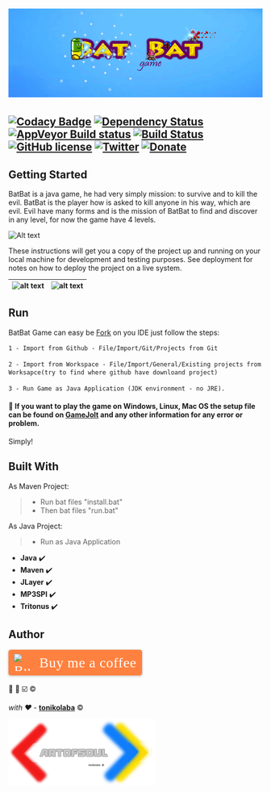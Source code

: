 ![Alt text](https://github.com/tonikolaba/download/blob/master/Windows/BatBat%20Game/BatBat.jpg)
===================

[![Codacy Badge](https://api.codacy.com/project/badge/Grade/e9e43be11a8a4ca68a9186507060147c)](https://www.codacy.com/app/tonikolaba/BatBat-Game?utm_source=github.com&utm_medium=referral&utm_content=tonikolaba/BatBat-Game&utm_campaign=badger)
[![Dependency Status](https://www.versioneye.com/user/projects/592800b3131ac0005f456f0c/badge.svg?style=flat-square)](https://www.versioneye.com/user/projects/592800b3131ac0005f456f0c)
[![AppVeyor Build status](https://ci.appveyor.com/api/projects/status/bj4gqn3gp3gu45sa?svg=true)](https://ci.appveyor.com/project/tonikolaba/batbat-game/ "AppVeyor Build status")
[![Build Status](https://travis-ci.org/tonikolaba/BatBat-Game.svg?branch=master)](https://travis-ci.org/tonikolaba/BatBat-Game)
[![GitHub license](https://img.shields.io/badge/license-MIT-blue.svg)](https://raw.githubusercontent.com/tonikolaba/BatBat-Game/master/License.md)
[![Twitter](https://img.shields.io/twitter/url/https/github.com/tonikolaba/BatBat-Game/.svg?style=social)](https://twitter.com/intent/tweet?text=%23BatBat%20%23Game%20??%20??%20is%20a%20free%20and%20fun%20java%20game%2E%20Developer%20%40tonikolaba)
[![Donate](https://img.shields.io/badge/Donate-PayPal-green.svg)](https://www.paypal.com/cgi-bin/webscr?cmd=_s-xclick&hosted_button_id=RHVZBCA4W9XD6&source=url)
----------


## Getting Started

BatBat is a java game, he had very simply mission: to survive and to kill the evil. BatBat is the player how is asked to kill anyone in his way, which are evil. Evil have many forms and is the mission of BatBat to find and discover in any level, for now the game have 4 levels.

![Alt text](https://github.com/tonikolaba/BatBat-Game/blob/master/about/bg.gif)

These instructions will get you a copy of the project up and running on your local machine for development and testing purposes. See deployment for notes on how to deploy the project on a live system.

![alt text](https://github.com/tonikolaba/BatBat-Game/blob/master/about/1.gif) | ![alt text](https://github.com/tonikolaba/BatBat-Game/blob/master/about/6.gif)
------------ | -------------

## Run

BatBat Game can easy be [Fork](https://github.com/artofsoul/BatBat-Game#fork-destination-box) on you IDE just follow the steps:

```
1 - Import from Github - File/Import/Git/Projects from Git

2 - Import from Workspace - File/Import/General/Existing projects from Worksapce(try to find where github have downloand project)

3 - Run Game as Java Application (JDK environment - no JRE).

```

#### :bookmark_tabs: **If you want to play the game on Windows, Linux, Mac OS the setup file can be found on [GameJolt](http://gamejolt.com/games/BatBat-Game/264212) and any other information for any error or problem.** 


Simply!
 
## Built With

As Maven Project:

>  - Run bat files "install.bat"
>  - Then bat files "run.bat"

As Java Project:

> - Run as Java Application

* **Java**  :heavy_check_mark:
* **Maven**  :heavy_check_mark:
* **JLayer**  :heavy_check_mark:
* **MP3SPI**  :heavy_check_mark:
* **Tritonus**  :heavy_check_mark:

## Author

<style>.bmc-button img{height: 34px !important;width: 35px !important;margin-bottom: 1px !important;box-shadow: none !important;border: none !important;vertical-align: middle !important;}.bmc-button{padding: 7px 10px 7px 10px !important;line-height: 35px !important;height:51px !important;min-width:217px !important;text-decoration: none !important;display:inline-flex !important;color:#ffffff !important;background-color:#FF813F !important;border-radius: 5px !important;border: 1px solid transparent !important;padding: 7px 10px 7px 10px !important;font-size: 28px !important;letter-spacing:0.6px !important;box-shadow: 0px 1px 2px rgba(190, 190, 190, 0.5) !important;-webkit-box-shadow: 0px 1px 2px 2px rgba(190, 190, 190, 0.5) !important;margin: 0 auto !important;font-family:'Cookie', cursive !important;-webkit-box-sizing: border-box !important;box-sizing: border-box !important;-o-transition: 0.3s all linear !important;-webkit-transition: 0.3s all linear !important;-moz-transition: 0.3s all linear !important;-ms-transition: 0.3s all linear !important;transition: 0.3s all linear !important;}.bmc-button:hover, .bmc-button:active, .bmc-button:focus {-webkit-box-shadow: 0px 1px 2px 2px rgba(190, 190, 190, 0.5) !important;text-decoration: none !important;box-shadow: 0px 1px 2px 2px rgba(190, 190, 190, 0.5) !important;opacity: 0.85 !important;color:#ffffff !important;}</style><link href="https://fonts.googleapis.com/css?family=Cookie" rel="stylesheet"><a class="bmc-button" target="_blank" href="https://www.buymeacoffee.com/uHJSYPX"><img src="https://cdn.buymeacoffee.com/buttons/bmc-new-btn-logo.svg" alt="Buy me a coffee"><span style="margin-left:15px;font-size:28px !important;">Buy me a coffee</span></a>


:pencil: :book: :ballot_box_with_check: :copyright:

*with :heart:* - **[tonikolaba](https://github.com/tonikolaba)** :copyright:

![Alt text](https://github.com/tonikolaba/download/blob/master/info/artofsoullogoNewVOG.png)
